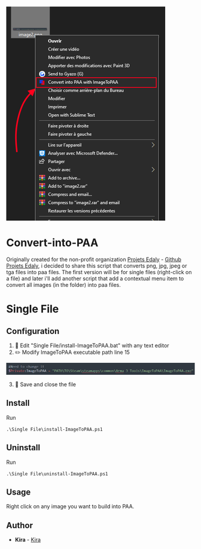 ![Screenshot](pictures/image.png)

# Convert-into-PAA
Originally created for the non-profit organization [Projets Edaly](https://edaly.fr/fr/home) - [Github Projets Edaly](https://github.com/Projets-Edaly), i decided to share this script that converts png, jpg, jpeg or tga files into paa files.
The first version will be for single files (right-click on a file) and later i'll add another script that add a contextual menu item to convert all images (in the folder) into paa files.

# Single File

## Configuration
1. :open_file_folder: Edit "Single File/install-ImageToPAA.bat" with any text editor
2. :pencil2: Modify ImageToPAA executable path line 15

![Screenshot](pictures/image2.png) 

3. :floppy_disk: Save and close the file

## Install
Run
```
.\Single File\install-ImageToPAA.ps1
```

## Uninstall
Run
```
.\Single File\uninstall-ImageToPAA.ps1
```

## Usage
Right click on any image you want to build into PAA.

## Author
* **Kira** - [Kira](https://github.com/TKiraa)
